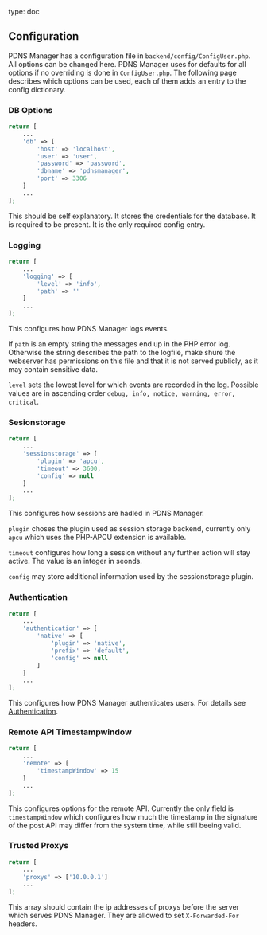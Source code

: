 type: doc

## Configuration

PDNS Manager has a configuration file in `backend/config/ConfigUser.php`. All
options can be changed here. PDNS Manager uses for defaults for all options if
no overriding is done in `ConfigUser.php`. The following page describes which
options can be used, each of them adds an entry to the config dictionary.

### DB Options
```php
return [
    ...
    'db' => [
        'host' => 'localhost',
        'user' => 'user',
        'password' => 'password',
        'dbname' => 'pdnsmanager',
        'port' => 3306
    ]
    ...
];
```
This should be self explanatory. It stores the credentials for the database. It
is required to be present. It is the only required config entry.

### Logging
```php
return [
    ...
    'logging' => [
        'level' => 'info',
        'path' => ''
    ]
    ...
];
```
This configures how PDNS Manager logs events.

If `path` is an empty string the
messages end up in the PHP error log. Otherwise the string describes the path
to the logfile, make shure the webserver has permissions on this file and that
it is not served publicly, as it may contain sensitive data.

`level` sets the lowest level for which events are recorded in the log. Possible values are
in ascending order `debug, info, notice, warning, error, critical`.

### Sesionstorage
```php
return [
    ...
    'sessionstorage' => [
        'plugin' => 'apcu',
        'timeout' => 3600,
        'config' => null
    ]
    ...
];
```
This configures how sessions are hadled in PDNS Manager.

`plugin` choses the plugin used as session storage backend, currently only
`apcu` which uses the PHP-APCU extension is available.

`timeout` configures how long a session without any further action will stay
active. The value is an integer in seonds.

`config` may store additional information used by the sessionstorage plugin.

### Authentication
```php
return [
    ...
    'authentication' => [
        'native' => [
            'plugin' => 'native',
            'prefix' => 'default',
            'config' => null
        ]
    ]
    ...
];
```
This configures how PDNS Manager authenticates users. For details see
[Authentication](configuration_authentication.md).

### Remote API Timestampwindow
```php
return [
    ...
    'remote' => [
        'timestampWindow' => 15
    ]
    ...
];
```
This configures options for the remote API. Currently the only field is
`timestampWindow` which configures how much the timestamp in the
signature of the post API may differ from the system time, while still
beeing valid.

### Trusted Proxys
```php
return [
    ...
    'proxys' => ['10.0.0.1']
    ...
];
```
This array should contain the ip addresses of proxys before the server
which serves PDNS Manager. They are allowed to set `X-Forwarded-For` headers.
